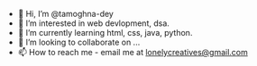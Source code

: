 - 👋 Hi, I’m @tamoghna-dey
- 👀 I’m interested in web devlopment, dsa.
- 🌱 I’m currently learning html, css, java, python.
- 💞️ I’m looking to collaborate on ...
- 📫 How to reach me - email me at lonelycreatives@gmail.com

<!---
tamoghna-dey/tamoghna-dey is a ✨ special ✨ repository because its `README.md` (this file) appears on your GitHub profile.
You can click the Preview link to take a look at your changes.
--->
